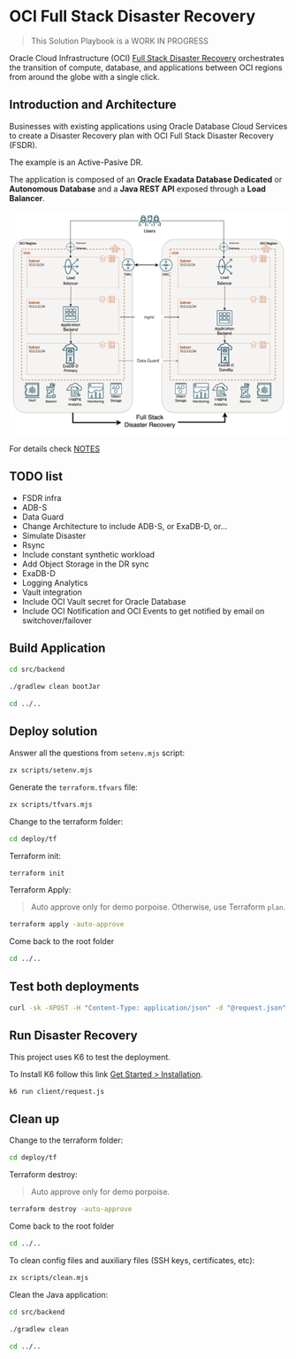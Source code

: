# OCI Full Stack Disaster Recovery

> This Solution Playbook is a WORK IN PROGRESS

Oracle Cloud Infrastructure (OCI) [Full Stack Disaster Recovery](https://www.oracle.com/cloud/full-stack-disaster-recovery/) orchestrates the transition of compute, database, and applications between OCI regions from around the globe with a single click.

## Introduction and Architecture

Businesses with existing applications using Oracle Database Cloud Services to create a Disaster Recovery plan with OCI Full Stack Disaster Recovery (FSDR).

The example is an Active-Pasive DR.

The application is composed of an **Oracle Exadata Database Dedicated** or **Autonomous Database** and a **Java REST API** exposed through a **Load Balancer**.

![Architecture](./images/fsdr_architecture.drawio.png)

For details check [NOTES](NOTES.md)

## TODO list

- FSDR infra
- ADB-S
- Data Guard
- Change Architecture to include ADB-S, or ExaDB-D, or...
- Simulate Disaster
- Rsync
- Include constant synthetic workload
- Add Object Storage in the DR sync
- ExaDB-D
- Logging Analytics
- Vault integration
- Include OCI Vault secret for Oracle Database
- Include OCI Notification and OCI Events to get notified by email on switchover/failover

## Build Application

```bash
cd src/backend
```

```bash
./gradlew clean bootJar
```

```bash
cd ../..
```

## Deploy solution

Answer all the questions from `setenv.mjs` script:

```bash
zx scripts/setenv.mjs
```

Generate the `terraform.tfvars` file:

```bash
zx scripts/tfvars.mjs
```

Change to the terraform folder:

```bash
cd deploy/tf
```

Terraform init:

```bash
terraform init
```

Terraform Apply:

> Auto approve only for demo porpoise. Otherwise, use Terraform `plan`.

```bash
terraform apply -auto-approve
```

Come back to the root folder

```bash
cd ../..
```

## Test both deployments

```bash
curl -sk -XPOST -H "Content-Type: application/json" -d "@request.json" https://LOAD_BALANCER_IP_ADDRESS/api/info | jq
```

## Run Disaster Recovery

This project uses K6 to test the deployment.

To Install K6 follow this link [Get Started > Installation](https://k6.io/docs/get-started/installation/).

```bash
k6 run client/request.js
```

## Clean up

Change to the terraform folder:

```bash
cd deploy/tf
```

Terraform destroy:

> Auto approve only for demo porpoise.

```bash
terraform destroy -auto-approve
```

Come back to the root folder

```bash
cd ../..
```

To clean config files and auxiliary files (SSH keys, certificates, etc):

```bash
zx scripts/clean.mjs
```

Clean the Java application:

```bash
cd src/backend
```

```bash
./gradlew clean
```

```bash
cd ../..
```

